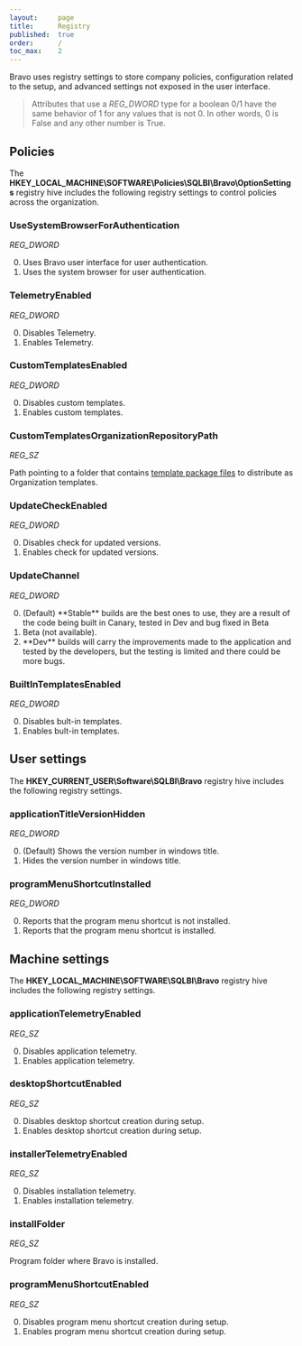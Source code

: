 ```yaml
---
layout:     page
title:      Registry
published:  true
order:      /
toc_max:    2
---
```


Bravo uses registry settings to store company policies, configuration related to the setup, and advanced settings not exposed in the user interface.

>Attributes that use a *REG_DWORD* type for a boolean 0/1 have the same behavior of 1 for any values that is not 0. In other words, 0 is False and any other number is True.

## Policies
The **HKEY_LOCAL_MACHINE\SOFTWARE\Policies\SQLBI\Bravo\OptionSettings** registry hive includes the following registry settings to control policies across the organization.

### UseSystemBrowserForAuthentication
*REG_DWORD* 

<ol>
<li value="0">Uses Bravo user interface for user authentication.</li>
<li value="1">Uses the system browser for user authentication.</li>
</ol>

### TelemetryEnabled
*REG_DWORD* 

<ol>
<li value="0">Disables Telemetry.</li>
<li value="1">Enables Telemetry.</li>
</ol>

### CustomTemplatesEnabled
*REG_DWORD* 

<ol>
<li value="0">Disables custom templates.</li>
<li value="1">Enables custom templates.</li>
</ol>

### CustomTemplatesOrganizationRepositoryPath
*REG_SZ* 

Path pointing to a folder that contains [template package files](../features/manage-dates/customize-date-template.md#template-workspace-and-package) to distribute as Organization templates.

### UpdateCheckEnabled
*REG_DWORD* 

<ol>
<li value="0">Disables check for updated versions.</li>
<li value="1">Enables check for updated versions.</li>
</ol>

### UpdateChannel
*REG_DWORD* 

<ol>
<li value="0">(Default) **Stable** builds are the best ones to use, they are a result of the code being built in Canary, tested in Dev and bug fixed in Beta</li>
<li value="1">Beta (not available).</li>
<li value="2">**Dev** builds will carry the improvements made to the application and tested by the developers, but the testing is limited and there could be more bugs.</li>
</ol>

### BuiltInTemplatesEnabled
*REG_DWORD* 

<ol>
<li value="0">Disables bult-in templates.</li>
<li value="1">Enables bult-in templates.</li>
</ol>

## User settings
The **HKEY_CURRENT_USER\Software\SQLBI\Bravo** registry hive includes the following registry settings.

### applicationTitleVersionHidden
*REG_DWORD* 

<ol>
<li value="0">(Default) Shows the version number in windows title.</li>
<li value="1">Hides the version number in windows title.</li>
</ol>

### programMenuShortcutInstalled
*REG_DWORD* 

<ol>
<li value="0">Reports that the program menu shortcut is not installed.</li>
<li value="1">Reports that the program menu shortcut is installed.</li>
</ol>

## Machine settings
The **HKEY_LOCAL_MACHINE\SOFTWARE\SQLBI\Bravo** registry hive includes the following registry settings.

### applicationTelemetryEnabled
*REG_SZ*

<ol>
<li value="0">Disables application telemetry.</li>
<li value="1">Enables application telemetry.</li>
</ol>

### desktopShortcutEnabled
*REG_SZ*

<ol>
<li value="0">Disables desktop shortcut creation during setup.</li>
<li value="1">Enables desktop shortcut creation during setup.</li>
</ol>

### installerTelemetryEnabled
*REG_SZ*

<ol>
<li value="0">Disables installation telemetry.</li>
<li value="1">Enables installation telemetry.</li>
</ol>

### installFolder
*REG_SZ*

Program folder where Bravo is installed.

### programMenuShortcutEnabled
*REG_SZ*

<ol>
<li value="0">Disables program menu shortcut creation during setup.</li>
<li value="1">Enables program menu shortcut creation during setup.</li>
</ol>
